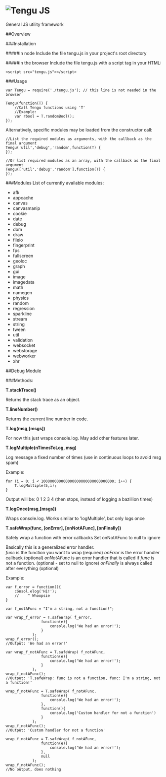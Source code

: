 ![Tengu JS](https://raw.github.com/isaymatato/tengu/master/assets/logo.png)
========

General JS utility framework

##Overview

###Installation

#####In node
Include the file tengu.js in your project's root directory

#####In the browser
Include the file tengu.js with a script tag in your HTML:

`<script src="tengu.js"></script>`

###Usage
```
var Tengu = require('./tengu.js'); // this line is not needed in the browser

Tengu(function(T) {
	//Call Tengu functions using 'T'
	//Example:
	var rbool = T.randomBool();
});
```

Alternatively, specific modules may be loaded from the constructor call:
```
//List the required modules as arguments, with the callback as the final argument
Tengu('util','debug','random',function(T) {
});

//Or list required modules as an array, with the callback as the final argument
Tengu(['util','debug','random'],function(T) {
});
```

###Modules
List of currently available modules:

- afk
- appcache
- canvas
- canvasmanip
- cookie
- date
- debug
- dom
- draw
- fileio
- fingerprint
- fps
- fullscreen
- geoloc
- graph
- gui
- image
- imagedata
- math
- namegen
- physics
- random
- regression
- sparkline
- stream
- string
- tween
- util
- validation
- websocket
- webstorage
- webworker
- xhr



##Debug Module

###Methods:

**T.stackTrace()**

Returns the stack trace as an object.

**T.lineNumber()**

Returns the current line number in code.

**T.log(msg,[msgs])**

For now this just wraps console.log.  May add other features later.

**T.logMultiple(nTimesToLog, msg)**

Log message a fixed number of times (use in continuous loops to avoid msg spam)

Example:
```
for (i = 0; i < 100000000000000000000000000000000; i++) { 
    T.logMultiple(5,i);
}
```
Output will be:
0
1
2
3
4
(then stops, instead of logging a bazillion times)

**T.logOnce(msg,[msgs])**

Wraps console.log.  Works similar to 'logMultiple', but only logs once

**T.safeWrap(func, [onError], [onNotAFunc], [onFinally])**

Safely wrap a function with error callbacks
Set onNotAFunc to null to ignore

Basically this is a generalized error handler.  
*func* is the function you want to wrap (required)
*onError* is the error handler callback (optional)
*onNotAFunc* is an error handler that is called if *func* is not a function.  (optional - set to null to ignore)
*onFinally* is always called after everything (optional)

Example:
```
var f_error = function(){
	consol.elog('Hi!');
	//    ^ Whoopsie
}

var f_notAFunc = "I'm a string, not a function!";

var wrap_f_error = T.safeWrap( f_error, 
				function(e){
					console.log('We had an error!');
				}
			);
wrap_f_error();
//Output: 'We had an error!'

var wrap_f_notAFunc = T.safeWrap( f_notAFunc, 
				function(e){
					console.log('We had an error!');
				}
			);
wrap_f_notAFunc();
//Output: 'T.safeWrap: func is not a function, func: I'm a string, not a function!'

wrap_f_notAFunc = T.safeWrap( f_notAFunc, 
				function(e){
					console.log('We had an error!');
				},
				function(){
					console.log('Custom handler for not a function')
				}
			);
wrap_f_notAFunc();
//Output: 'Custom handler for not a function'

wrap_f_notAFunc = T.safeWrap( f_notAFunc, 
				function(e){
					console.log('We had an error!');
				},
				null
			);
wrap_f_notAFunc();
//No output, does nothing
```
